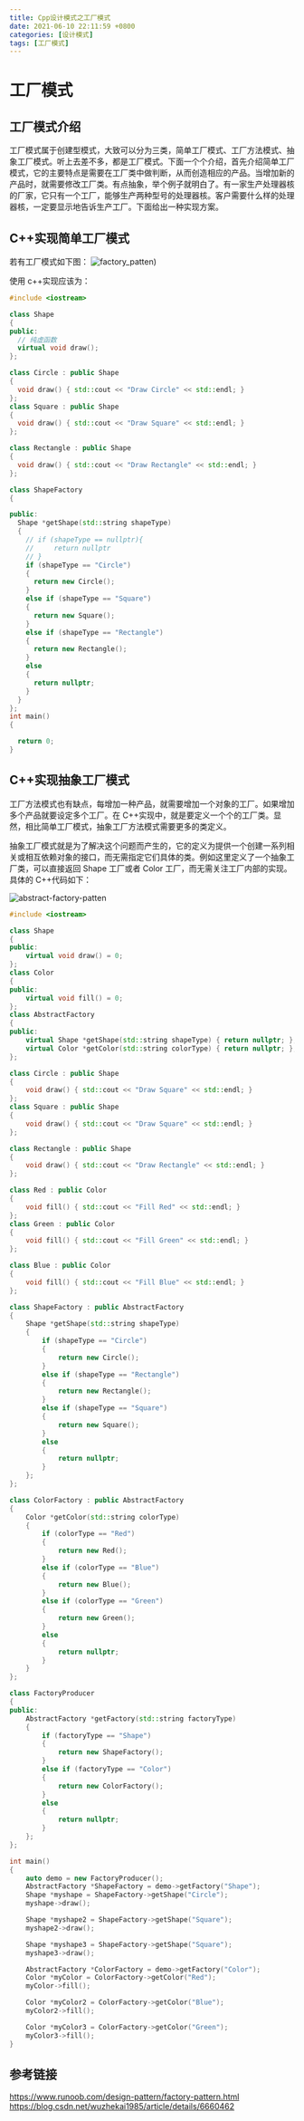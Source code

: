 ```yaml
---
title: Cpp设计模式之工厂模式
date: 2021-06-10 22:11:59 +0800
categories: [设计模式]
tags: [工厂模式]
---
```


# 工厂模式

## 工厂模式介绍

工厂模式属于创建型模式，大致可以分为三类，简单工厂模式、工厂方法模式、抽象工厂模式。听上去差不多，都是工厂模式。下面一个个介绍，首先介绍简单工厂模式，它的主要特点是需要在工厂类中做判断，从而创造相应的产品。当增加新的产品时，就需要修改工厂类。有点抽象，举个例子就明白了。有一家生产处理器核的厂家，它只有一个工厂，能够生产两种型号的处理器核。客户需要什么样的处理器核，一定要显示地告诉生产工厂。下面给出一种实现方案。

## C++实现简单工厂模式

若有工厂模式如下图：
![factory_patten](../assets/img/posts/20210610/factory_patten.png))

使用 c++实现应该为：

```cpp
#include <iostream>

class Shape
{
public:
  // 纯虚函数
  virtual void draw();
};

class Circle : public Shape
{
  void draw() { std::cout << "Draw Circle" << std::endl; }
};
class Square : public Shape
{
  void draw() { std::cout << "Draw Square" << std::endl; }
};

class Rectangle : public Shape
{
  void draw() { std::cout << "Draw Rectangle" << std::endl; }
};

class ShapeFactory
{

public:
  Shape *getShape(std::string shapeType)
  {
    // if (shapeType == nullptr){
    //     return nullptr
    // }
    if (shapeType == "Circle")
    {
      return new Circle();
    }
    else if (shapeType == "Square")
    {
      return new Square();
    }
    else if (shapeType == "Rectangle")
    {
      return new Rectangle();
    }
    else
    {
      return nullptr;
    }
  }
};
int main()
{

  return 0;
}

```

## C++实现抽象工厂模式

工厂方法模式也有缺点，每增加一种产品，就需要增加一个对象的工厂。如果增加多个产品就要设定多个工厂。在 C++实现中，就是要定义一个个的工厂类。显然，相比简单工厂模式，抽象工厂方法模式需要更多的类定义。

抽象工厂模式就是为了解决这个问题而产生的，它的定义为提供一个创建一系列相关或相互依赖对象的接口，而无需指定它们具体的类。例如这里定义了一个抽象工厂类，可以直接返回 Shape 工厂或者 Color 工厂，而无需关注工厂内部的实现。具体的 C++代码如下：

![abstract-factory-patten](../assets/img/posts/20210610/abstract-factory-patten.png)

```cpp
#include <iostream>

class Shape
{
public:
    virtual void draw() = 0;
};
class Color
{
public:
    virtual void fill() = 0;
};
class AbstractFactory
{
public:
    virtual Shape *getShape(std::string shapeType) { return nullptr; };
    virtual Color *getColor(std::string colorType) { return nullptr; };
};

class Circle : public Shape
{
    void draw() { std::cout << "Draw Square" << std::endl; }
};
class Square : public Shape
{
    void draw() { std::cout << "Draw Square" << std::endl; }
};

class Rectangle : public Shape
{
    void draw() { std::cout << "Draw Rectangle" << std::endl; }
};

class Red : public Color
{
    void fill() { std::cout << "Fill Red" << std::endl; }
};
class Green : public Color
{
    void fill() { std::cout << "Fill Green" << std::endl; }
};

class Blue : public Color
{
    void fill() { std::cout << "Fill Blue" << std::endl; }
};

class ShapeFactory : public AbstractFactory
{
    Shape *getShape(std::string shapeType)
    {
        if (shapeType == "Circle")
        {
            return new Circle();
        }
        else if (shapeType == "Rectangle")
        {
            return new Rectangle();
        }
        else if (shapeType == "Square")
        {
            return new Square();
        }
        else
        {
            return nullptr;
        }
    };
};

class ColorFactory : public AbstractFactory
{
    Color *getColor(std::string colorType)
    {
        if (colorType == "Red")
        {
            return new Red();
        }
        else if (colorType == "Blue")
        {
            return new Blue();
        }
        else if (colorType == "Green")
        {
            return new Green();
        }
        else
        {
            return nullptr;
        }
    }
};

class FactoryProducer
{
public:
    AbstractFactory *getFactory(std::string factoryType)
    {
        if (factoryType == "Shape")
        {
            return new ShapeFactory();
        }
        else if (factoryType == "Color")
        {
            return new ColorFactory();
        }
        else
        {
            return nullptr;
        }
    };
};

int main()
{
    auto demo = new FactoryProducer();
    AbstractFactory *ShapeFactory = demo->getFactory("Shape");
    Shape *myshape = ShapeFactory->getShape("Circle");
    myshape->draw();

    Shape *myshape2 = ShapeFactory->getShape("Square");
    myshape2->draw();

    Shape *myshape3 = ShapeFactory->getShape("Square");
    myshape3->draw();

    AbstractFactory *ColorFactory = demo->getFactory("Color");
    Color *myColor = ColorFactory->getColor("Red");
    myColor->fill();

    Color *myColor2 = ColorFactory->getColor("Blue");
    myColor2->fill();

    Color *myColor3 = ColorFactory->getColor("Green");
    myColor3->fill();
}

```

## 参考链接

<https://www.runoob.com/design-pattern/factory-pattern.html>
<https://blog.csdn.net/wuzhekai1985/article/details/6660462>
